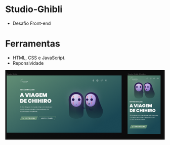 # Studio-Ghibli
 - Desafio Front-end

# Ferramentas

- HTML, CSS e JavaScript.
- Reponsividade

<div align="center">
  <img src="./assets/LayoutDesafio5.png">
</div>
